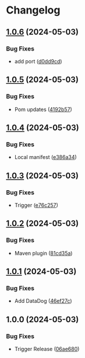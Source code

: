 # Changelog

## [1.0.6](https://github.com/Remote-Falcon/remote-falcon-gateway/compare/v1.0.5...v1.0.6) (2024-05-03)


### Bug Fixes

* add port ([d0dd9cd](https://github.com/Remote-Falcon/remote-falcon-gateway/commit/d0dd9cd4a3829615faaa95197f3fec7ad56c1414))

## [1.0.5](https://github.com/Remote-Falcon/remote-falcon-gateway/compare/v1.0.4...v1.0.5) (2024-05-03)


### Bug Fixes

* Pom updates ([4192b57](https://github.com/Remote-Falcon/remote-falcon-gateway/commit/4192b57bace29895ff5833de1e0ecac6541d518c))

## [1.0.4](https://github.com/Remote-Falcon/remote-falcon-gateway/compare/v1.0.3...v1.0.4) (2024-05-03)


### Bug Fixes

* Local manifest ([e386a34](https://github.com/Remote-Falcon/remote-falcon-gateway/commit/e386a34746649621596b3fda72a12e2451679134))

## [1.0.3](https://github.com/Remote-Falcon/remote-falcon-gateway/compare/v1.0.2...v1.0.3) (2024-05-03)


### Bug Fixes

* Trigger ([e76c257](https://github.com/Remote-Falcon/remote-falcon-gateway/commit/e76c25782503b2234bf295c8f7314ce76855cedc))

## [1.0.2](https://github.com/Remote-Falcon/remote-falcon-gateway/compare/v1.0.1...v1.0.2) (2024-05-03)


### Bug Fixes

* Maven plugin ([81cd35a](https://github.com/Remote-Falcon/remote-falcon-gateway/commit/81cd35ac55e147da11499a7029dac5f8ee918a1e))

## [1.0.1](https://github.com/Remote-Falcon/remote-falcon-gateway/compare/v1.0.0...v1.0.1) (2024-05-03)


### Bug Fixes

* Add DataDog ([46ef27c](https://github.com/Remote-Falcon/remote-falcon-gateway/commit/46ef27c67960b8480b732dfb18a6b92761a0281c))

## 1.0.0 (2024-05-03)


### Bug Fixes

* Trigger Release ([06ae680](https://github.com/Remote-Falcon/remote-falcon-gateway/commit/06ae6801ffa84c2f75551fd3277203e59b9d1aa3))
